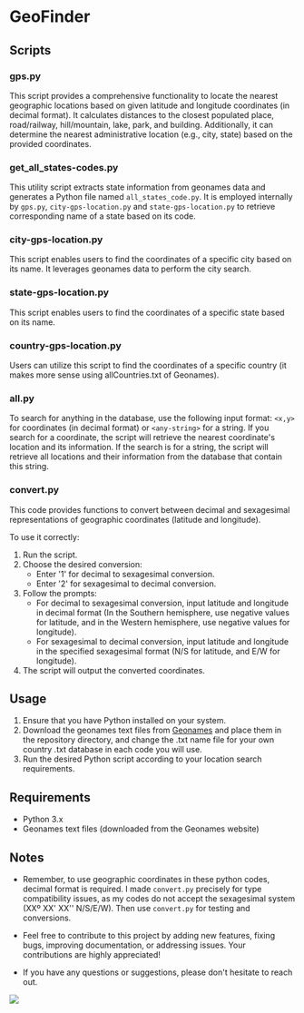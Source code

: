 # GeoFinder

## Scripts

### gps.py

This script provides a comprehensive functionality to locate the nearest geographic locations based on given latitude and longitude coordinates (in decimal format). It calculates distances to the closest populated place, road/railway, hill/mountain, lake, park, and building. Additionally, it can determine the nearest administrative location (e.g., city, state) based on the provided coordinates.

### get_all_states-codes.py

This utility script extracts state information from geonames data and generates a Python file named `all_states_code.py`. It is employed internally by `gps.py`, `city-gps-location.py` and `state-gps-location.py` to retrieve corresponding name of a state based on its code.

### city-gps-location.py

This script enables users to find the coordinates of a specific city based on its name. It leverages geonames data to perform the city search.

### state-gps-location.py

This script enables users to find the coordinates of a specific state based on its name.

### country-gps-location.py

Users can utilize this script to find the coordinates of a specific country (it makes more sense using allCountries.txt of Geonames).

### all.py

To search for anything in the database, use the following input format: `<x,y>` for coordinates (in decimal format) or `<any-string>` for a string. If you search for a coordinate, the script will retrieve the nearest coordinate's location and its information. If the search is for a string, the script will retrieve all locations and their information from the database that contain this string.

### convert.py

This code provides functions to convert between decimal and sexagesimal representations of geographic coordinates (latitude and longitude).

To use it correctly:
1. Run the script.
3. Choose the desired conversion:
   - Enter '1' for decimal to sexagesimal conversion.
   - Enter '2' for sexagesimal to decimal conversion.
4. Follow the prompts:
   - For decimal to sexagesimal conversion, input latitude and longitude in decimal format (In the Southern hemisphere, use negative values for latitude, and in the Western hemisphere, use negative values for longitude).
   - For sexagesimal to decimal conversion, input latitude and longitude in the specified sexagesimal format (N/S for latitude, and E/W for longitude).
5. The script will output the converted coordinates.

## Usage

1. Ensure that you have Python installed on your system.
2. Download the geonames text files from [Geonames](https://www.geonames.org/export/dump) and place them in the repository directory, and change the .txt name file for your own country .txt database in each code you will use.
3. Run the desired Python script according to your location search requirements.

## Requirements

- Python 3.x
- Geonames text files (downloaded from the Geonames website)

## Notes

- Remember, to use geographic coordinates in these python codes, decimal format is required. I made ```convert.py``` precisely for type compatibility issues, as my codes do not accept the sexagesimal system (XXº XX' XX'' N/S/E/W). Then use ```convert.py``` for testing and conversions.

- Feel free to contribute to this project by adding new features, fixing bugs, improving documentation, or addressing issues. Your contributions are highly appreciated!

- If you have any questions or suggestions, please don't hesitate to reach out.

<a href="https://visitorbadge.io/status?path=https%3A%2F%2Fgithub.com%2Fd4v1-sudo%2FGeolocation-geonames.txt-API"><img src="https://api.visitorbadge.io/api/visitors?path=https%3A%2F%2Fgithub.com%2Fd4v1-sudo%2FGeolocation-geonames.txt-API&label=Thanks%20for%20dropping%20in&labelColor=%23000000&countColor=%23FFFFFF" /></a>
